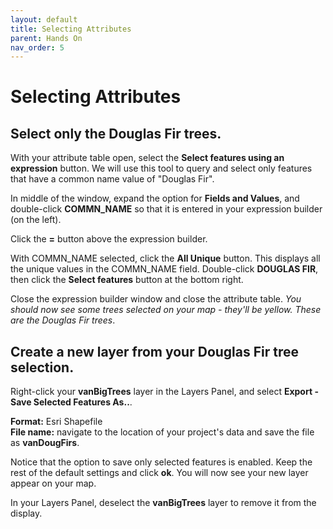 ```yaml
---
layout: default
title: Selecting Attributes
parent: Hands On
nav_order: 5
---
```


# Selecting Attributes

## Select only the Douglas Fir trees.
With your attribute table open, select the **Select features using an expression** button. We will use this tool to query and select only features that have a common name value of "Douglas Fir".

In middle of the window, expand the option for **Fields and Values**, and double-click **COMMN_NAME** so that it is entered in your expression builder (on the left).

Click the **=** button above the expression builder.

With COMMN_NAME selected, click the **All Unique** button. This displays all the unique values in the COMMN_NAME field. Double-click **DOUGLAS FIR**, then click the **Select features** button at the bottom right.

Close the expression builder window and close the attribute table. *You should now see some trees selected on your map - they'll be yellow. These are the Douglas Fir trees*.

## Create a new layer from your Douglas Fir tree selection.
Right-click your **vanBigTrees** layer in the Layers Panel, and select **Export - Save Selected Features As..**.

**Format:** Esri Shapefile    
**File name:** navigate to the location of your project's data and save the file as **vanDougFirs**.

Notice that the option to save only selected features is enabled. Keep the rest of the default settings and click **ok**. You will now see your new layer appear on your map.

In your Layers Panel, deselect the **vanBigTrees** layer to remove it from the display.
